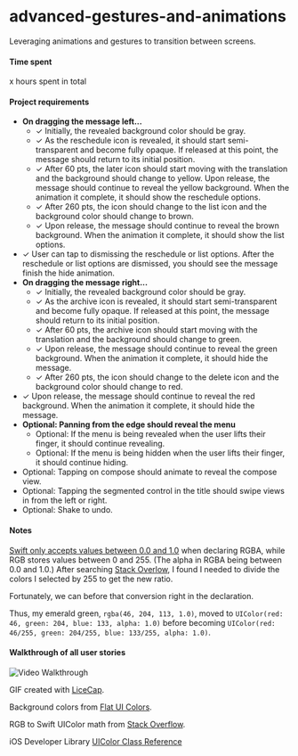 # advanced-gestures-and-animations
Leveraging animations and gestures to transition between screens.


#### Time spent
x hours spent in total

#### Project requirements
* **On dragging the message left...**
	* ✓ Initially, the revealed background color should be gray.
	* ✓ As the reschedule icon is revealed, it should start semi-transparent and become fully opaque. If released at this point, the message should return to its initial position.
	* ✓ After 60 pts, the later icon should start moving with the translation and the background should change to yellow.
Upon release, the message should continue to reveal the yellow background. When the animation it complete, it should show the reschedule options.
	* ✓ After 260 pts, the icon should change to the list icon and the background color should change to brown.
	* ✓ Upon release, the message should continue to reveal the brown background. When the animation it complete, it should show the list options.
* ✓ User can tap to dismissing the reschedule or list options. After the reschedule or list options are dismissed, you should see the message finish the hide animation.
* **On dragging the message right...**
	* ✓ Initially, the revealed background color should be gray.
	* ✓ As the archive icon is revealed, it should start semi-transparent and become fully opaque. If released at this point, the message should return to its initial position.
	* ✓ After 60 pts, the archive icon should start moving with the translation and the background should change to green.
	* ✓ Upon release, the message should continue to reveal the green background. When the animation it complete, it should hide the message.
	* ✓ After 260 pts, the icon should change to the delete icon and the background color should change to red.
* ✓ Upon release, the message should continue to reveal the red background. When the animation it complete, it should hide the message.
* **Optional: Panning from the edge should reveal the menu**
	* Optional: If the menu is being revealed when the user lifts their finger, it should continue revealing.
	* Optional: If the menu is being hidden when the user lifts their finger, it should continue hiding.
* Optional: Tapping on compose should animate to reveal the compose view.
* Optional: Tapping the segmented control in the title should swipe views in from the left or right.
* Optional: Shake to undo.

#### Notes
[Swift only accepts values between 0.0 and 1.0](https://developer.apple.com/library/ios/documentation/UIKit/Reference/UIColor_Class/index.html#//apple_ref/occ/clm/UIColor/colorWithRed%3agreen%3ablue%3aalpha%3a) when declaring RGBA, while RGB stores values between 0 and 255. (The alpha in RGBA being between 0.0 and 1.0.) After searching [Stack Overlow](http://stackoverflow.com/questions/24310696/uicolor-not-working-with-rgba-value-ios-7-swift), I found I needed to divide the colors I selected by 255 to get the new ratio.

Fortunately, we can before that conversion right in the declaration.

Thus, my emerald green, `rgba(46, 204, 113, 1.0)`, moved to `UIColor(red: 46, green: 204, blue: 133, alpha: 1.0)` before becoming `UIColor(red: 46/255, green: 204/255, blue: 133/255, alpha: 1.0)`.


#### Walkthrough of all user stories

![Video Walkthrough](mailbox.gif)

GIF created with [LiceCap](http://www.cockos.com/licecap/).

Background colors from [Flat UI Colors](http://flatuicolors.com/).

RGB to Swift UIColor math from [Stack Overflow](http://stackoverflow.com/questions/24310696/uicolor-not-working-with-rgba-value-ios-7-swift).

iOS Developer Library [UIColor Class Reference](https://developer.apple.com/library/ios/documentation/UIKit/Reference/UIColor_Class/index.html#//apple_ref/occ/clm/UIColor/colorWithRed%3agreen%3ablue%3aalpha%3a)